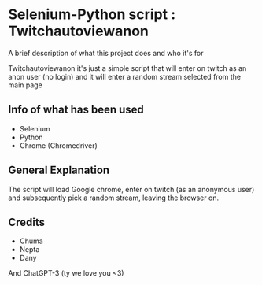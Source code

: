 
# Selenium-Python script : Twitchautoviewanon

A brief description of what this project does and who it's for

Twitchautoviewanon it's just a simple script that will enter on twitch as an anon user (no login) and it will enter a random stream selected from the main page
## Info of what has been used

- Selenium
- Python
- Chrome (Chromedriver)
## General Explanation

The script will load Google chrome, enter on twitch (as an anonymous user) and subsequently pick a random stream, leaving the browser on.
## Credits

- Chuma
- Nepta
- Dany

And ChatGPT-3 (ty we love you <3)
